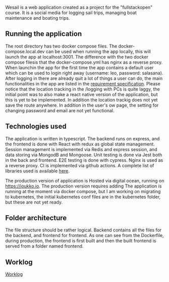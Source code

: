 Wesail is a web application created as a project for the "fullstackopen" course. It is a social media for logging sail trips, managing boat maintenance and boating trips.

## Running the application

The root directory has two docker compose files. The docker-compose.local.dev can be used when running the app locally, this will launch the app at localhost:3001. The difference with the two docker compose filesis that the docker-compose.yml has nginx as a reverse proxy. When launchin the app for the first time the app contains a default user which can be used to login right away (username: leo, password: salasana). After logging in there are already quit a lot of things a user can do, the main functionalities in the app are listed in the [requirement specification](./documentation/requirements_specification.md). Please notice that the location tracking in the /logging with PCs is quite laggy, the initial point was to also make a react native version of the application, but this is yet to be implemented. In addition the location trackig does not yet save the route anywhere. In addition in the user's ow page, the setting for changing password and email are not yet functional.

## Technologies used
The application is written in typescript. The backend runs on express, and the frontend is done with React with redux as global state management. Session management is implemented via Redis and express session, and data storing via MongodB and Mongoose. Unit testing is done via Jest both in the back and frontend. E2E testing is done with cypress. Nginx is used as a reverse proxy. CI is implemented via github actions. A complete list of libraries used is available [here](./documentation/libraries.md).

The production version of application is Hosted via digital ocean, running on <https://joukko.io>. The production version requires adding The application is running at the moment via docker compose, but I am working on migrating to kubernetes, the initial kubernetes conf files are in the kubernetes folder, but these are not yet ready.

## Folder architecture
The file structure should be rather logical. Backend contains all the files for the backend, and frontend for frontend. As one can see from the Dockerfile, during production, the frontend is first built and then the built frontend is served from a folder named frontend.

## Worklog
[Worklog](./worklog.md)